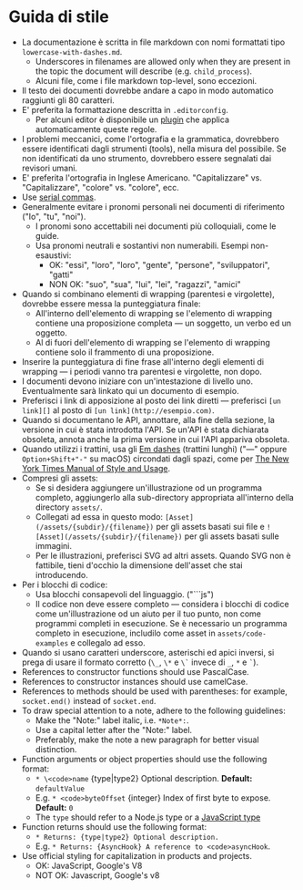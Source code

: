 # Guida di stile

* La documentazione è scritta in file markdown con nomi formattati tipo `lowercase-with-dashes.md`. 
  * Underscores in filenames are allowed only when they are present in the topic the document will describe (e.g. `child_process`).
  * Alcuni file, come i file markdown top-level, sono eccezioni.
* Il testo dei documenti dovrebbe andare a capo in modo automatico raggiunti gli 80 caratteri.
* E' preferita la formattazione descritta in `.editorconfig`. 
  * Per alcuni editor è disponibile un [plugin](http://editorconfig.org/#download) che applica automaticamente queste regole.
* I problemi meccanici, come l'ortografia e la grammatica, dovrebbero essere identificati dagli strumenti (tools), nella misura del possibile. Se non identificati da uno strumento, dovrebbero essere segnalati dai revisori umani.
* E' preferita l'ortografia in Inglese Americano. "Capitalizzare" vs. "Capitalizzare", "colore" vs. "colore", ecc.
* Use [serial commas](https://en.wikipedia.org/wiki/Serial_comma).
* Generalmente evitare i pronomi personali nei documenti di riferimento ("Io", "tu", "noi"). 
  * I pronomi sono accettabili nei documenti più colloquiali, come le guide.
  * Usa pronomi neutrali e sostantivi non numerabili. Esempi non-esaustivi: 
    * OK: "essi", "loro", "loro", "gente", "persone", "sviluppatori", "gatti"
    * NON OK: "suo", "sua", "lui", "lei", "ragazzi", "amici"
* Quando si combinano elementi di wrapping (parentesi e virgolette), dovrebbe essere messa la punteggiatura finale: 
  * All'interno dell'elemento di wrapping se l'elemento di wrapping contiene una proposizione completa — un soggetto, un verbo ed un oggetto.
  * Al di fuori dell'elemento di wrapping se l'elemento di wrapping contiene solo il frammento di una proposizione.
* Inserire la punteggiatura di fine frase all'interno degli elementi di wrapping — i periodi vanno tra parentesi e virgolette, non dopo.
* I documenti devono iniziare con un'intestazione di livello uno. Eventualmente sarà linkato qui un documento di esempio.
* Preferisci i link di apposizione al posto dei link diretti — preferisci `[un link][]` al posto di `[un link](http://esempio.com)`.
* Quando si documentano le API, annottare, alla fine della sezione, la versione in cui è stata introdotta l'API. Se un'API è stata dichiarata obsoleta, annota anche la prima versione in cui l'API appariva obsoleta.
* Quando utilizzi i trattini, usa gli [Em dashes](https://en.wikipedia.org/wiki/Dash#Em_dash) (trattini lunghi) ("—" oppure `Option+Shift+"-"` su macOS) circondati dagli spazi, come per [The New York Times Manual of Style and Usage](https://en.wikipedia.org/wiki/The_New_York_Times_Manual_of_Style_and_Usage).
* Compresi gli assets: 
  * Se si desidera aggiungere un'illustrazione od un programma completo, aggiungerlo alla sub-directory appropriata all'interno della directory `assets/`.
  * Collegati ad essa in questo modo: `[Asset](/assets/{subdir}/{filename})` per gli assets basati sui file e `![Asset](/assets/{subdir}/{filename})` per gli assets basati sulle immagini.
  * Per le illustrazioni, preferisci SVG ad altri assets. Quando SVG non è fattibile, tieni d'occhio la dimensione dell'asset che stai introducendo.
* Per i blocchi di codice: 
  * Usa blocchi consapevoli del linguaggio. ("```js")
  * Il codice non deve essere completo — considera i blocchi di codice come un'illustrazione od un aiuto per il tuo punto, non come programmi completi in esecuzione. Se è necessario un programma completo in esecuzione, includilo come asset in `assets/code-examples` e collegalo ad esso.
* Quando si usano caratteri underscore, asterischi ed apici inversi, si prega di usare il formato corretto (`\_`, `\*` e `` \` `` invece di `_`, `*` e `` ` ``).
* References to constructor functions should use PascalCase.
* References to constructor instances should use camelCase.
* References to methods should be used with parentheses: for example, `socket.end()` instead of `socket.end`.
* To draw special attention to a note, adhere to the following guidelines: 
  * Make the "Note:" label italic, i.e. `*Note*:`.
  * Use a capital letter after the "Note:" label.
  * Preferably, make the note a new paragraph for better visual distinction.
* Function arguments or object properties should use the following format: 
  * `* \<code>name` {type|type2} Optional description. **Default:** `defaultValue`</code>
  * E.g. `* <code>byteOffset` {integer} Index of first byte to expose. **Default:** `0`</code>
  * The `type` should refer to a Node.js type or a [JavaScript type](https://developer.mozilla.org/en-US/docs/Web/JavaScript/Guide/Grammar_and_types#Data_structures_and_types)
* Function returns should use the following format: 
  * `* Returns: {type|type2} Optional description.`
  * E.g. `* Returns: {AsyncHook} A reference to <code>asyncHook`.</code>
* Use official styling for capitalization in products and projects. 
  * OK: JavaScript, Google's V8
  * NOT OK: Javascript, Google's v8